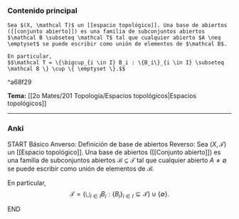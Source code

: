 ### Contenido principal

```ad-Formal
Sea $(X, \mathcal T)$ un [[espacio topológico]]. Una base de abiertos ([[conjunto abierto]]) es una familia de subconjuntos abiertos $\mathcal B \subseteq \mathcal T$ tal que cualquier abierto $A \neq \emptyset$ se puede escribir como unión de elementos de $\mathcal B$.

En particular,
$$\mathcal T = \{\bigcup_{i \in I} B_i : \{B_i\}_{i \in I} \subseteq \mathcal B \} \cup \{ \emptyset \}.$$
```

^a68f29

**Tema:** [[2o Mates/201 Topología/Espacios topológicos|Espacios topológicos]]

---
### Anki

START
Básico
Anverso: Definición de base de abiertos
Reverso: Sea $(X, \mathcal T)$ un [[Espacio topológico]]. Una base de abiertos ([[Conjunto abierto]]) es una familia de subconjuntos abiertos $\mathcal B \subseteq \mathcal T$ tal que cualquier abierto $A \neq \emptyset$ se puede escribir como unión de elementos de $\mathcal B$.

En particular,
$$\mathcal T = \{\bigcup_{i \in I} B_i : \{B_i\}_{i \in I} \subseteq \mathcal T \} \cup \{ \emptyset \}.$$
<!--ID: 1727422026758-->
END
